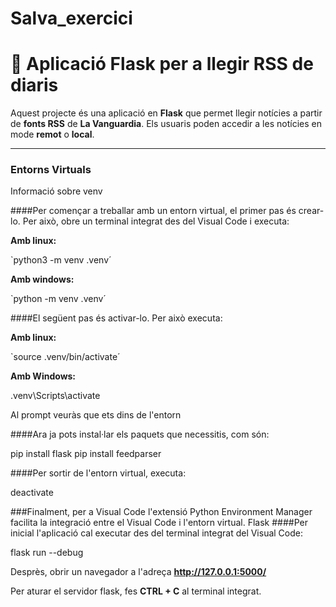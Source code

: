 # Salva_exercici
# 📰 Aplicació Flask per a llegir RSS de diaris

Aquest projecte és una aplicació en **Flask** que permet llegir notícies a partir de **fonts RSS** de **La Vanguardia**. Els usuaris poden accedir a les notícies en mode **remot** o **local**.

---

### Entorns Virtuals
Informació sobre venv

####Per començar a treballar amb un entorn virtual, el primer pas és crear-lo. Per això, obre un terminal integrat des del Visual Code i executa:

**Amb linux:**

`python3 -m venv .venv´

**Amb windows:**

`python -m venv .venv´

####El següent pas és activar-lo. Per això executa:

**Amb linux:**

`source .venv/bin/activate´

**Amb Windows:**

.venv\Scripts\activate

Al prompt veuràs que ets dins de l'entorn

####Ara ja pots instal·lar els paquets que necessitis, com són:

pip install flask
pip install feedparser

####Per sortir de l'entorn virtual, executa:

deactivate

###Finalment, per a Visual Code l'extensió Python Environment Manager facilita la integració entre el Visual Code i l'entorn virtual.
Flask
####Per inicial l'aplicació cal executar des del terminal integrat del Visual Code:

flask run --debug

Desprès, obrir un navegador a l'adreça **http://127.0.0.1:5000/**

Per aturar el servidor flask, fes **CTRL + C** al terminal integrat.

